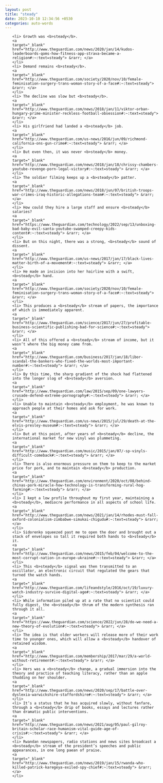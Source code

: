 ```yaml
---
layout: post
title: "steady"
date: 2023-10-10 12:34:56 +0530
categories: auto-words
---
```

<ol>

    <li> Growth was <b>steady</b>.
    <a 
    target="_blank" 
    href="http://www.theguardian.com/news/2020/jan/14/kudos-leaderboards-qoms-how-fitness-app-strava-became-a-religion#:~:text=steady"> &rarr; </a>
    </li>
    <li> Demand remains <b>steady</b>.
    <a 
    target="_blank" 
    href="http://www.theguardian.com/society/2020/nov/10/female-feminisation-surgery-trans-woman-story-of-a-face#:~:text=steady"> &rarr; </a>
    </li>
    <li> The decline was slow but <b>steady</b>.
    <a 
    target="_blank" 
    href="http://www.theguardian.com/news/2018/jan/11/viktor-orban-hungary-prime-minister-reckless-football-obsession#:~:text=steady"> &rarr; </a>
    </li>
    <li> His girlfriend had landed a <b>steady</b> job.
    <a 
    target="_blank" 
    href="http://www.theguardian.com/us-news/2016/jun/09/richmond-california-ons-gun-crime#:~:text=steady"> &rarr; </a>
    </li>
    <li> But even then, it was never <b>steady</b> money.
    <a 
    target="_blank" 
    href="http://www.theguardian.com/news/2018/jan/18/chrissy-chambers-youtube-revenge-porn-legal-victory#:~:text=steady"> &rarr; </a>
    </li>
    <li> The soldier filming keeps up a <b>steady</b> patter.
    <a 
    target="_blank" 
    href="http://www.theguardian.com/news/2018/jun/07/british-troops-war-crimes-iraq-historic-allegations-team#:~:text=steady"> &rarr; </a>
    </li>
    <li> How could they hire a large staff and ensure <b>steady</b> salaries?
    <a 
    target="_blank" 
    href="https://www.theguardian.com/technology/2022/sep/13/unboxing-bad-baby-evil-santa-youtube-swamped-creepy-kids-content#:~:text=steady"> &rarr; </a>
    </li>
    <li> But on this night, there was a strong, <b>steady</b> sound of dissent.
    <a 
    target="_blank" 
    href="http://www.theguardian.com/us-news/2017/jan/17/black-lives-matter-birth-of-a-movement#:~:text=steady"> &rarr; </a>
    </li>
    <li> He made an incision into her hairline with a swift, <b>steady</b> hand.
    <a 
    target="_blank" 
    href="http://www.theguardian.com/society/2020/nov/10/female-feminisation-surgery-trans-woman-story-of-a-face#:~:text=steady"> &rarr; </a>
    </li>
    <li> This produces a <b>steady</b> stream of papers, the importance of which is immediately apparent.
    <a 
    target="_blank" 
    href="http://www.theguardian.com/science/2017/jun/27/profitable-business-scientific-publishing-bad-for-science#:~:text=steady"> &rarr; </a>
    </li>
    <li> All of this offered a <b>steady</b> stream of income, but it wasn’t where the big money came from.
    <a 
    target="_blank" 
    href="http://www.theguardian.com/business/2017/jan/18/libor-scandal-the-bankers-who-fixed-the-worlds-most-important-number#:~:text=steady"> &rarr; </a>
    </li>
    <li> By this time, the sharp gradient of the shock had flattened into the longer slog of <b>steady</b> aversion.
    <a 
    target="_blank" 
    href="http://www.theguardian.com/law/2015/sep/09/one-lawyers-crusade-defend-extreme-pornography#:~:text=steady"> &rarr; </a>
    </li>
    <li> Unable to maintain <b>steady</b> employment, he was known to approach people at their homes and ask for work.
    <a 
    target="_blank" 
    href="http://www.theguardian.com/us-news/2015/jul/29/death-at-the-elvis-presley-museum#:~:text=steady"> &rarr; </a>
    </li>
    <li> But at this point, after years of <b>steady</b> decline, the international market for new vinyl was plummeting.
    <a 
    target="_blank" 
    href="http://www.theguardian.com/music/2015/jan/07/-sp-vinyls-difficult-comeback#:~:text=steady"> &rarr; </a>
    </li>
    <li> There is also enormous pressure on them to keep to the market price for pork, and to maintain <b>steady</b> production.
    <a 
    target="_blank" 
    href="http://www.theguardian.com/environment/2020/oct/08/behind-chinas-pork-miracle-how-technology-is-transforming-rural-hog-farming#:~:text=steady"> &rarr; </a>
    </li>
    <li> I kept a low profile throughout my first year, maintaining a <b>steady</b>, mediocre performance in all aspects of school life.
    <a 
    target="_blank" 
    href="http://www.theguardian.com/news/2021/jan/14/rhodes-must-fall-oxford-colonialism-zimbabwe-simukai-chigudu#:~:text=steady"> &rarr; </a>
    </li>
    <li> Sidorenko squeezed past me to open the door and brought out a stack of envelopes so tall it required both hands to <b>steady</b> it.
    <a 
    target="_blank" 
    href="http://www.theguardian.com/news/2015/feb/04/welcome-to-the-most-corrupt-nation-in-europe-ukraine#:~:text=steady"> &rarr; </a>
    </li>
    <li> This <b>steady</b> signal was then transmitted to an oscillator, an electronic circuit that regulated the gears that turned the watch hands.
    <a 
    target="_blank" 
    href="http://www.theguardian.com/lifeandstyle/2016/oct/19/luxury-watch-industry-survive-digital-age#:~:text=steady"> &rarr; </a>
    </li>
    <li> While information piled up at a rate that no scientist could fully digest, the <b>steady</b> thrum of the modern synthesis ran through it all.
    <a 
    target="_blank" 
    href="https://www.theguardian.com/science/2022/jun/28/do-we-need-a-new-theory-of-evolution#:~:text=steady"> &rarr; </a>
    </li>
    <li> The idea is that older workers will release more of their work time to younger ones, which will allow a <b>steady</b> handover of retained wisdom.
    <a 
    target="_blank" 
    href="http://www.theguardian.com/membership/2017/mar/29/a-world-without-retirement#:~:text=steady"> &rarr; </a>
    </li>
    <li> Hers was a <b>steady</b> change, a gradual immersion into the theory and practice of teaching literacy, rather than an apple thudding on her shoulder.
    <a 
    target="_blank" 
    href="http://www.theguardian.com/news/2020/sep/17/battle-over-dyslexia-warwickshire-staffordshire#:~:text=steady"> &rarr; </a>
    </li>
    <li> It’s a status that he has acquired slowly, without fanfare, through a <b>steady</b> drip of books, essays and lectures rather than dramatic public interventions.
    <a 
    target="_blank" 
    href="http://www.theguardian.com/news/2021/aug/05/paul-gilroy-britain-scholar-race-humanism-vital-guide-age-of-crisis#:~:text=steady"> &rarr; </a>
    </li>
    <li> Rwandan newspapers, radio stations and news sites broadcast a <b>steady</b> stream of the president’s speeches and public appearances, in one long paean of praise.
    <a 
    target="_blank" 
    href="http://www.theguardian.com/news/2019/jan/15/rwanda-who-killed-patrick-karegeya-exiled-spy-chief#:~:text=steady"> &rarr; </a>
    </li>